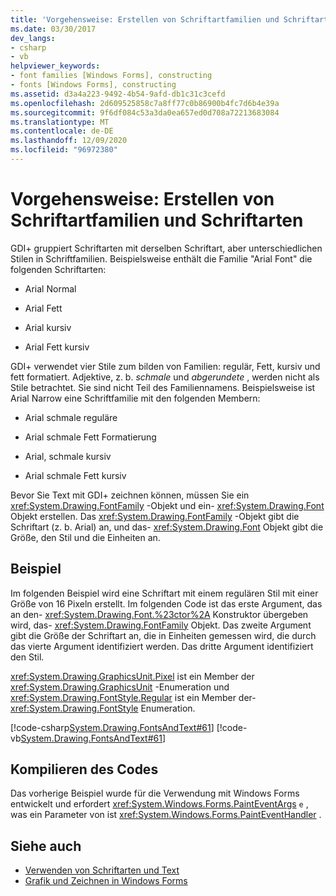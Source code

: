```yaml
---
title: 'Vorgehensweise: Erstellen von Schriftartfamilien und Schriftarten'
ms.date: 03/30/2017
dev_langs:
- csharp
- vb
helpviewer_keywords:
- font families [Windows Forms], constructing
- fonts [Windows Forms], constructing
ms.assetid: d3a4a223-9492-4b54-9afd-db1c31c3cefd
ms.openlocfilehash: 2d609525858c7a8ff77c0b86900b4fc7d6b4e39a
ms.sourcegitcommit: 9f6df084c53a3da0ea657ed0d708a72213683084
ms.translationtype: MT
ms.contentlocale: de-DE
ms.lasthandoff: 12/09/2020
ms.locfileid: "96972380"
---
```

# <a name="how-to-construct-font-families-and-fonts"></a>Vorgehensweise: Erstellen von Schriftartfamilien und Schriftarten
GDI+ gruppiert Schriftarten mit derselben Schriftart, aber unterschiedlichen Stilen in Schriftfamilien. Beispielsweise enthält die Familie "Arial Font" die folgenden Schriftarten:  
  
- Arial Normal  
  
- Arial Fett  
  
- Arial kursiv  
  
- Arial Fett kursiv  
  
 GDI+ verwendet vier Stile zum bilden von Familien: regulär, Fett, kursiv und fett formatiert. Adjektive, z. b. *schmale* und *abgerundete* , werden nicht als Stile betrachtet. Sie sind nicht Teil des Familiennamens. Beispielsweise ist Arial Narrow eine Schriftfamilie mit den folgenden Membern:  
  
- Arial schmale reguläre  
  
- Arial schmale Fett Formatierung  
  
- Arial, schmale kursiv  
  
- Arial schmale Fett kursiv  
  
 Bevor Sie Text mit GDI+ zeichnen können, müssen Sie ein <xref:System.Drawing.FontFamily> -Objekt und ein- <xref:System.Drawing.Font> Objekt erstellen. Das <xref:System.Drawing.FontFamily> -Objekt gibt die Schriftart (z. b. Arial) an, und das- <xref:System.Drawing.Font> Objekt gibt die Größe, den Stil und die Einheiten an.  
  
## <a name="example"></a>Beispiel  
 Im folgenden Beispiel wird eine Schriftart mit einem regulären Stil mit einer Größe von 16 Pixeln erstellt. Im folgenden Code ist das erste Argument, das an den- <xref:System.Drawing.Font.%23ctor%2A> Konstruktor übergeben wird, das- <xref:System.Drawing.FontFamily> Objekt. Das zweite Argument gibt die Größe der Schriftart an, die in Einheiten gemessen wird, die durch das vierte Argument identifiziert werden. Das dritte Argument identifiziert den Stil.  
  
 <xref:System.Drawing.GraphicsUnit.Pixel> ist ein Member der <xref:System.Drawing.GraphicsUnit> -Enumeration und <xref:System.Drawing.FontStyle.Regular> ist ein Member der- <xref:System.Drawing.FontStyle> Enumeration.  
  
 [!code-csharp[System.Drawing.FontsAndText#61](~/samples/snippets/csharp/VS_Snippets_Winforms/System.Drawing.FontsAndText/CS/Class1.cs#61)]
 [!code-vb[System.Drawing.FontsAndText#61](~/samples/snippets/visualbasic/VS_Snippets_Winforms/System.Drawing.FontsAndText/VB/Class1.vb#61)]  
  
## <a name="compiling-the-code"></a>Kompilieren des Codes  
 Das vorherige Beispiel wurde für die Verwendung mit Windows Forms entwickelt und erfordert <xref:System.Windows.Forms.PaintEventArgs> `e` , was ein Parameter von ist <xref:System.Windows.Forms.PaintEventHandler> .  
  
## <a name="see-also"></a>Siehe auch

- [Verwenden von Schriftarten und Text](using-fonts-and-text.md)
- [Grafik und Zeichnen in Windows Forms](graphics-and-drawing-in-windows-forms.md)
